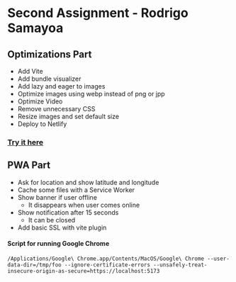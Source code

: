 # Second Assignment - Rodrigo Samayoa

## Optimizations Part

- Add Vite
- Add bundle visualizer
- Add lazy and eager to images
- Optimize images using webp instead of png or jpp
- Optimize Video
- Remove unnecessary CSS
- Resize images and set default size
- Deploy to Netlify

### [Try it here](https://bucolic-smakager-fab46c.netlify.app)

## PWA Part

- Ask for location and show latitude and longitude
- Cache some files with a Service Worker
- Show banner if user offline
  - It disappears when user comes online
- Show notification after 15 seconds
  - It can be closed
- Add basic SSL with vite plugin

#### Script for running Google Chrome

```
/Applications/Google\ Chrome.app/Contents/MacOS/Google\ Chrome --user-data-dir=/tmp/foo --ignore-certificate-errors --unsafely-treat-insecure-origin-as-secure=https://localhost:5173
```
